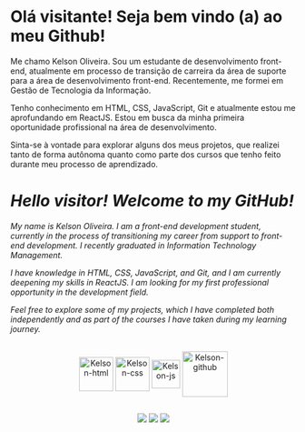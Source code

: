 <h1>Olá visitante! Seja bem vindo (a) ao meu Github!</h1>
  
<p>Me chamo Kelson Oliveira. Sou um estudante de desenvolvimento front-end, atualmente em processo de transição de carreira da área de suporte para a área de desenvolvimento front-end. Recentemente, me formei em Gestão de Tecnologia da Informação.

Tenho conhecimento em HTML, CSS, JavaScript, Git e atualmente estou me aprofundando em ReactJS. Estou em busca da minha primeira oportunidade profissional na área de desenvolvimento.

Sinta-se à vontade para explorar alguns dos meus projetos, que realizei tanto de forma autônoma quanto como parte dos cursos que tenho feito durante meu processo de aprendizado.
</p>

_<h1>Hello visitor! Welcome to my GitHub!</h1>_

*<p> My name is Kelson Oliveira. I am a front-end development student, currently in the process of transitioning my career from support to front-end development. I recently graduated in Information Technology Management.*

*I have knowledge in HTML, CSS, JavaScript, and Git, and I am currently deepening my skills in ReactJS. I am looking for my first professional opportunity in the development field.*

*Feel free to explore some of my projects, which I have completed both independently and as part of the courses I have taken during my learning journey.*</p>




<div align="center" style="display: inline_inblock"><br>
<img align="center" alt="Kelson-html" height="60" width"60" src="https://cdn.jsdelivr.net/gh/devicons/devicon@latest/icons/html5/html5-original-wordmark.svg"/>
<img align="center" alt="Kelson-css" height="60" width"60" src="https://cdn.jsdelivr.net/gh/devicons/devicon@latest/icons/css3/css3-original-wordmark.svg"/>
<img align="center" alt="Kelson-js" height="50" width"50" src="https://cdn.jsdelivr.net/gh/devicons/devicon@latest/icons/javascript/javascript-original.svg"/>
<img align="center" alt="Kelson-github" height="80" width"80" src="https://cdn.jsdelivr.net/gh/devicons/devicon@latest/icons/git/git-original-wordmark.svg"/>
</div>


##

<div align="center">
  <a href="https://www.linkedin.com/in/kelson-oliveira-94605a211/ target="_blank"><img src="https://img.shields.io/badge/LinkedIn-0077B5?style=for-the-badge&logo=linkedin&logoColor=white"></a>
  <a href="klson.dev"  target="_blank"><img src="https://img.shields.io/badge/website-000000?style=for-the-badge&logo=About.me&logoColor=white"></a>
  <a href="https://www.instagram.com/kelson.dev/" target="_blank"><img src="https://img.shields.io/badge/Instagram-E4405F?style=for-the-badge&logo=instagram&logoColor=white"></a>
</div>


          
            
            
    
          

